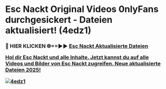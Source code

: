 # Esc Nackt Original Videos 0nlyFans durchgesickert - Dateien aktualisiert! (4edz1)

<h3>🔴 HIER KLICKEN 🌐==►► <a href="https://tinyurl.com/h6vf6nb8" rel="nofollow">Esc Nackt Aktualisierte Dateien

Hol dir Esc Nackt und alle Inhalte. Jetzt kannst du auf alle Videos und Bilder von Esc Nackt zugreifen. Neue aktualisierte Dateien 2025!

[![4edz1](https://i.imgur.com/sD4kR3V.gif)](https://tinyurl.com/h6vf6nb8)
